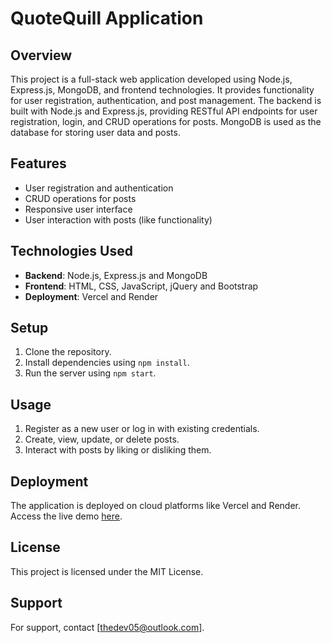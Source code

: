 # QuoteQuill Application

## Overview 

This project is a full-stack web application developed using Node.js, Express.js, MongoDB, and frontend technologies. It provides functionality for user registration, authentication, and post management. The backend is built with Node.js and Express.js, providing RESTful API endpoints for user registration, login, and CRUD operations for posts. MongoDB is used as the database for storing user data and posts.

## Features

- User registration and authentication
- CRUD operations for posts
- Responsive user interface
- User interaction with posts (like functionality)

## Technologies Used

- **Backend**: Node.js, Express.js and MongoDB
- **Frontend**: HTML, CSS, JavaScript, jQuery and Bootstrap
- **Deployment**: Vercel and Render

## Setup

1. Clone the repository.
2. Install dependencies using `npm install`.
3. Run the server using `npm start`.

## Usage

1. Register as a new user or log in with existing credentials.
2. Create, view, update, or delete posts.
3. Interact with posts by liking or disliking them.

## Deployment

The application is deployed on cloud platforms like Vercel and Render. Access the live demo [here](https://crud05.vercel.app/).

## License

This project is licensed under the MIT License.

## Support

For support, contact [thedev05@outlook.com].
